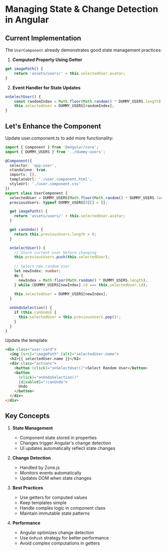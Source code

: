 # Managing State & Change Detection in Angular

## Current Implementation

The `UserComponent` already demonstrates good state management practices:

1. **Computed Property Using Getter**

```typescript
get imagePath() {
    return 'assets/users/' + this.selectedUser.avatar;
}
```

2. **Event Handler for State Updates**

```typescript
onSelectUser() {
    const randomIndex = Math.floor(Math.random() * DUMMY_USERS.length);
    this.selectedUser = DUMMY_USERS[randomIndex];
}
```

## Let's Enhance the Component

Update user.component.ts to add more functionality:

````typescript
import { Component } from '@angular/core';
import { DUMMY_USERS } from '../dummy-users';

@Component({
  selector: 'app-user',
  standalone: true,
  imports: [],
  templateUrl: './user.component.html',
  styleUrl: './user.component.css'
})
export class UserComponent {
  selectedUser = DUMMY_USERS[Math.floor(Math.random() * DUMMY_USERS.length)];
  previousUsers: typeof DUMMY_USERS[0][] = [];

  get imagePath() {
    return 'assets/users/' + this.selectedUser.avatar;
  }

  get canUndo() {
    return this.previousUsers.length > 0;
  }

  onSelectUser() {
    // Store current user before changing
    this.previousUsers.push(this.selectedUser);
    
    // Select new random user
    let newIndex: number;
    do {
      newIndex = Math.floor(Math.random() * DUMMY_USERS.length);
    } while (DUMMY_USERS[newIndex].id === this.selectedUser.id);
    
    this.selectedUser = DUMMY_USERS[newIndex];
  }

  onUndoSelection() {
    if (this.canUndo) {
      this.selectedUser = this.previousUsers.pop()!;
    }
  }
}
````

Update the template:

````html
<div class="user-card">
  <img [src]="imagePath" [alt]="selectedUser.name">
  <h2>{{ selectedUser.name }}</h2>
  <div class="actions">
    <button (click)="onSelectUser()">Select Random User</button>
    <button 
      (click)="onUndoSelection()" 
      [disabled]="!canUndo">
      Undo
    </button>
  </div>
</div>
````

## Key Concepts

1. **State Management**
   - Component state stored in properties
   - Changes trigger Angular's change detection
   - UI updates automatically reflect state changes

2. **Change Detection**
   - Handled by Zone.js
   - Monitors events automatically
   - Updates DOM when state changes

3. **Best Practices**
   - Use getters for computed values
   - Keep templates simple
   - Handle complex logic in component class
   - Maintain immutable state patterns

4. **Performance**
   - Angular optimizes change detection
   - Use `OnPush` strategy for better performance
   - Avoid complex computations in getters
